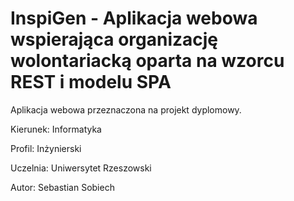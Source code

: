 InspiGen - Aplikacja webowa wspierająca organizację wolontariacką oparta na wzorcu REST i modelu SPA
======================================================================================================

Aplikacja webowa przeznaczona na projekt dyplomowy.

Kierunek: Informatyka

Profil: Inżynierski

Uczelnia: Uniwersytet Rzeszowski

Autor: Sebastian Sobiech
